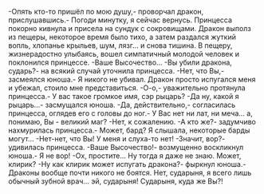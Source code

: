   -Опять кто-то пришёл по мою душу,- проворчал дракон, прислушавшись.- Погоди минутку, я сейчас вернусь.
Принцесса покорно кивнула и присела на сундук с сокровищами. Дракон выполз из пещеры, некоторое время было тихо, а затем раздался жуткий вопль, хлопанье крыльев, шум, лязг... и снова тишина. В пещеру, жизнерадостно улыбаясь, вошел симпатичный молодой человек и поклонился принцессе.
-Ваше Высочество...
-Вы убили дракона, сударь?- на всякий случай уточнила принцесса.
-Нет, что Вы,- засмеялся юноша.- Я никого не убивал. Дракон просто испугался меня и убежал, стоило мне представиться.
-О-о,- уважительно протянула принцесса.- У вас такое громкое имя, сэр рыцарь?
-Да ну, какой я рыцарь...- засмущался юноша.
-Да, действительно,- согласилась принцесса, оглядев его с головы до ног.- У Вас нет ни лат, ни меча... а, понимаю, Вы - великий маг?
-Нет, к сожалению.
-А кто же?- задумчиво нахмурилась принцесса.- Может, бард? Я слышала, некоторые барды могут...
-Нет-нет, что Вы! У меня и слуха-то нет!
-Значит, вор?- удивилась принцесса.
-Ваше Высочество!- возмущенно воскликнул юноша.- Я не вор!
-Ох, простите... Ну тогда я даже не знаю. Может, клирик?
-Ну как клирик может испугать дракона?- фыркнул юноша.- Драконы вообще почти никого не боятся. Нет, сударыня, я всего лишь обычный зубной врач... эй, сударыня! Сударыня, куда же Вы?!    
